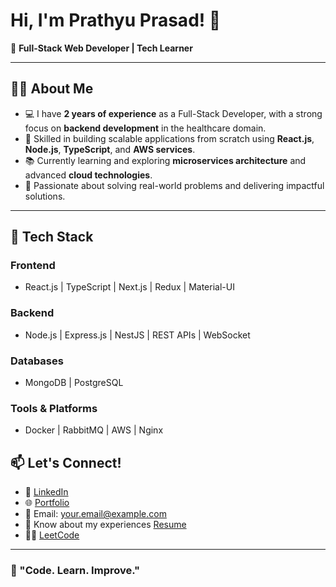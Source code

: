 # Hi, I'm Prathyu Prasad! 👋  
🚀 **Full-Stack Web Developer  | Tech Learner**  

---

## 👨‍💻 About Me  
- 💻 I have **2 years of experience** as a Full-Stack Developer, with a strong focus on **backend development** in the healthcare domain.  
- 🌟 Skilled in building scalable applications from scratch using **React.js**, **Node.js**, **TypeScript**, and **AWS services**.  
- 📚 Currently learning and exploring **microservices architecture** and advanced **cloud technologies**.  
- 🎯 Passionate about solving real-world problems and delivering impactful solutions.  

---

## 🔧 Tech Stack  
### **Frontend**  
- React.js | TypeScript | Next.js | Redux | Material-UI  

### **Backend**  
- Node.js | Express.js | NestJS | REST APIs | WebSocket  

### **Databases**  
- MongoDB | PostgreSQL  

### **Tools & Platforms**  
- Docker | RabbitMQ | AWS | Nginx  


## 📫 Let's Connect!  
- 💼 [LinkedIn](https://linkedin.com/in/your-linkedin)  
- 🌐 [Portfolio](https://your-portfolio-link.com)  
- 📧 Email: your.email@example.com 
- 📄 Know about my experiences [Resume](https://drive.google.com/file/d/145Byow71fH1CkRoscvaXs9G3aOMnpcdC/view?usp=sharing)
- 🧑‍💻 [LeetCode](https://leetcode.com/u/prathyuprasad04669/)  



---

### 🌟 "Code. Learn. Improve."






